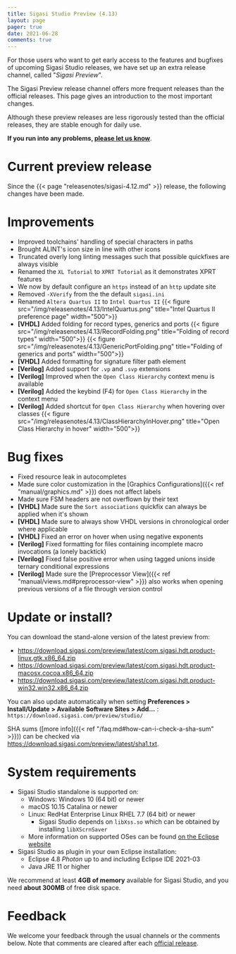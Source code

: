 ```yaml
---
title: Sigasi Studio Preview (4.13)
layout: page
pager: true
date: 2021-06-28
comments: true
---
```


For those users who want to get early access to the features and bugfixes of upcoming Sigasi Studio releases, we have set up an extra release channel, called "_Sigasi Preview_".

The Sigasi Preview release channel offers more frequent releases than the official releases. This page gives an introduction to the most important changes.

Although these preview releases are less rigorously tested than the official releases, they are stable enough for daily use.

**If you run into any problems, [please let us know](https://www.sigasi.com/support/)**.

# Current preview release

Since the {{< page "releasenotes/sigasi-4.12.md" >}} release, the following changes have been made.

# Improvements

* Improved toolchains' handling of special characters in paths
* Brought ALINT's icon size in line with other icons
* Truncated overly long linting messages such that possible quickfixes are always visible
* Renamed the `XL Tutorial` to `XPRT Tutorial` as it demonstrates XPRT features
* We now by default configure an `https` instead of an `http` update site
* Removed `-XVerify` from the the default `sigasi.ini`
* Renamed `Altera Quartus II` to `Intel Quartus II`
  {{< figure src="/img/releasenotes/4.13/IntelQuartus.png" title="Intel Quartus II preference page" width="500">}}
* **[VHDL]** Added folding for record types, generics and ports
  {{< figure src="/img/releasenotes/4.13/RecordFolding.png" title="Folding of record types" width="500">}}
  {{< figure src="/img/releasenotes/4.13/GenericPortFolding.png" title="Folding of generics and ports" width="500">}}
* **[VHDL]** Added formatting for signature filter path element
* **[Verilog]** Added support for `.vp` and `.svp` extensions
* **[Verilog]** Improved when the `Open Class Hierarchy` context menu is available
* **[Verilog]** Added the keybind (F4) for `Open Class Hierarchy` in the context menu
* **[Verilog]** Added shortcut for `Open Class Hierarchy` when hovering over classes
  {{< figure src="/img/releasenotes/4.13/ClassHierarchyInHover.png" title="Open Class Hierarchy in hover" width="500">}}

# Bug fixes

* Fixed resource leak in autocompletes
* Made sure color customization in the [Graphics Configurations]({{< ref "manual/graphics.md" >}}) does not affect labels
* Made sure FSM headers are not overflown by their text
* **[VHDL]** Made sure the `Sort associations` quickfix can always be applied when it's shown
* **[VHDL]** Made sure to always show VHDL versions in chronological order where applicable
* **[VHDL]** Fixed an error on hover when using negative exponents
* **[Verilog]** Fixed formatting for files containing incomplete macro invocations (a lonely backtick)
* **[Verilog]** Fixed false positive error when using tagged unions inside ternary conditional expressions
* **[Verilog]** Made sure the [Preprocessor View]({{< ref "manual/views.md#preprocessor-view" >}}) also works when opening previous versions of a file through version control

# Update or install?

You can download the stand-alone version of the latest preview from:

- <https://download.sigasi.com/preview/latest/com.sigasi.hdt.product-linux.gtk.x86_64.zip>
- <https://download.sigasi.com/preview/latest/com.sigasi.hdt.product-macosx.cocoa.x86_64.zip>
- <https://download.sigasi.com/preview/latest/com.sigasi.hdt.product-win32.win32.x86_64.zip>

You can also update automatically when setting **Preferences > Install/Update > Available Software Sites > Add...** :
`https://download.sigasi.com/preview/studio/`

SHA sums ([more info]({{< ref "/faq.md#how-can-i-check-a-sha-sum" >}})) can be checked via <https://download.sigasi.com/preview/latest/sha1.txt>.

# System requirements

- Sigasi Studio standalone is supported on:
  - Windows: Windows 10 (64 bit) or newer
  - macOS 10.15 Catalina or newer
  - Linux: RedHat Enterprise Linux RHEL 7.7 (64 bit) or newer
    - Sigasi Studio depends on `libXss.so` which can be obtained by installing `libXScrnSaver`
  - More information on supported OSes can be found [on the Eclipse website](https://www.eclipse.org/projects/project-plan.php?planurl=http://www.eclipse.org/eclipse/development/plans/eclipse_project_plan_4_18.xml#target_environments)
- Sigasi Studio as plugin in your own Eclipse installation:
  - Eclipse 4.8 _Photon_ up to and including Eclipse IDE 2021-03
  - Java JRE 11 or higher

We recommend at least **4GB of memory** available for Sigasi Studio,
and you need **about 300MB** of free disk space.

# Feedback

We welcome your feedback through the usual channels or the comments below. Note that comments are cleared after each [official release](/releasenotes).
